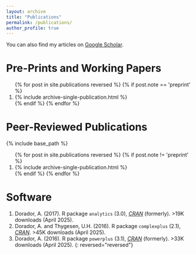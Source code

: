 ```yaml
---
layout: archive
title: "Publications"
permalink: /publications/
author_profile: true
---
```


You can also find my articles on [Google Scholar](https://scholar.google.com/citations?user=zQ5_q6IAAAAJ&hl=en).

Pre-Prints and Working Papers
======
<ol reversed> {% for post in site.publications reversed %}
  {% if post.note == 'preprint' %}
    <li>{% include archive-single-publication.html %}</li>
  {% endif %}
{% endfor %}</ol>

Peer-Reviewed Publications
======
{% include base_path %}

<ol reversed> {% for post in site.publications reversed %}
  {% if post.note != 'preprint' %}
    <li>{% include archive-single-publication.html %}</li>
  {% endif %}
{% endfor %}</ol>

Software
======
1. Dorador, A. (2017). R package `analytics` (3.0), [*CRAN*](https://cran.r-project.org/web/packages/analytics/index.html) (formerly). >19K downloads (April 2025).
2. Dorador, A. and Thygesen, U.H. (2016). R package `complexplus` (2.1), [*CRAN*](https://cran.r-project.org/web/packages/complexplus/index.html). >45K downloads (April 2025).
3. Dorador, A. (2016). R package `powerplus` (3.1), [*CRAN*](https://cran.r-project.org/web/packages/powerplus/index.html) (formerly). >33K downloads (April 2025).
{: reversed="reversed"}
